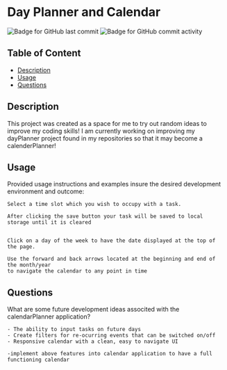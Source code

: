 # Day Planner and Calendar

![Badge for GitHub last commit](https://img.shields.io/github/last-commit/Harrison-Reich/practiceStuff?style=flat&logo=appveyor) ![Badge for GitHub commit activity](https://img.shields.io/github/commit-activity/w/Harrison-Reich/practiceStuff?color=purple)

  
  ## Table of Content

  - [Description](#description)
  - [Usage](#usage)
  - [Questions](#questions)

  ## Description
  This project was created as a space for me to try out random ideas to improve my coding skills! I am currently working on improving my dayPlanner project found in my repositories so that it may become a calenderPlanner!


  ## Usage
  Provided usage instructions and examples insure the desired development environment and outcome:

    Select a time slot which you wish to occupy with a task.

    After clicking the save button your task will be saved to local storage until it is cleared

    
    Click on a day of the week to have the date displayed at the top of the page.

    Use the forward and back arrows located at the beginning and end of the month/year
    to navigate the calendar to any point in time


  ## Questions
What are some future development ideas associted with the calendarPlanner application?

    - The ability to input tasks on future days
    - Create filters for re-ocurring events that can be switched on/off
    - Responsive calendar with a clean, easy to navigate UI

    -implement above features into calendar application to have a full functioning calendar  
